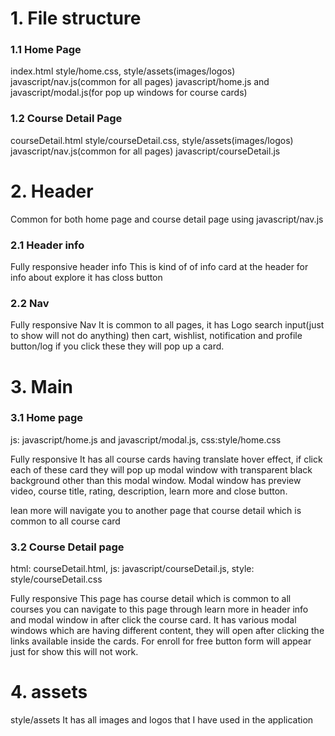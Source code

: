 # 1. File structure

### 1.1 Home Page

index.html
style/home.css, style/assets(images/logos)
javascript/nav.js(common for all pages)
javascript/home.js and javascript/modal.js(for pop up windows for course cards)

### 1.2 Course Detail Page

courseDetail.html
style/courseDetail.css, style/assets(images/logos)
javascript/nav.js(common for all pages)
javascript/courseDetail.js

# 2. Header

Common for both home page and course detail page using javascript/nav.js

### 2.1 Header info

Fully responsive header info
This is kind of of info card at the header for info about explore it has closs button

### 2.2 Nav

Fully responsive Nav
It is common to all pages, it has Logo search input(just to show will not do anything) then cart, wishlist, notification and profile button/log if you click these they will pop up a card.

# 3. Main

### 3.1 Home page

js: javascript/home.js and javascript/modal.js, css:style/home.css

Fully responsive
It has all course cards having translate hover effect, if click each of these card they will pop up modal window with transparent black background other than this modal window. Modal window has preview video, course title, rating, description, learn more and close button.

lean more will navigate you to another page that course detail which is common to all course card

### 3.2 Course Detail page

html: courseDetail.html, js: javascript/courseDetail.js, style: style/courseDetail.css

Fully responsive
This page has course detail which is common to all courses you can navigate to this page through learn more in header info and modal window in after click the course card.
It has various modal windows which are having different content, they will open after clicking the links available inside the cards. For enroll for free button form will appear just for show this will not work.

# 4. assets

style/assets
It has all images and logos that I have used in the application
